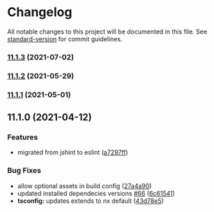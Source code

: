 # Changelog

All notable changes to this project will be documented in this file. See [standard-version](https://github.com/conventional-changelog/standard-version) for commit guidelines.

### [11.1.3](https://github.com/bennymeg/nx-electron/compare/v11.1.2...v11.1.3) (2021-07-02)

### [11.1.2](https://github.com/bennymeg/nx-electron/compare/v11.1.1...v11.1.2) (2021-05-29)

### [11.1.1](https://github.com/bennymeg/nx-electron/compare/v11.1.0...v11.1.1) (2021-05-01)

## 11.1.0 (2021-04-12)


### Features

* migrated from jshint to eslint ([a7297ff](https://github.com/bennymeg/nx-electron/commit/a7297ff866729566f41d57bafbe01f0085a9dbda))


### Bug Fixes

* allow optional assets in build config ([27a4a90](https://github.com/bennymeg/nx-electron/commit/27a4a90f66789ecdbdfedce54c6914488a0264f5))
* updated installed dependecies versions [#66](https://github.com/bennymeg/nx-electron/issues/66) ([6c61541](https://github.com/bennymeg/nx-electron/commit/6c61541a0407905832e26965ce328c338116beaa))
* **tsconfig:** updates extends to nx default ([43d78e5](https://github.com/bennymeg/nx-electron/commit/43d78e576ab227c444bfb9356873b826b03b8e8c))
